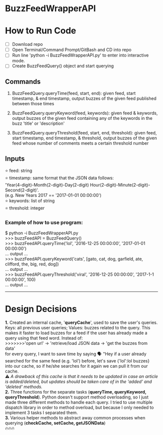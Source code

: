 # BuzzFeedWrapperAPI
# How to Run Code
- [ ] Download repo 
- [ ] Open Terminal/Command Prompt/GitBash and CD into repo
- [ ] Run line 'python -i BuzzFeedWrapperAPI.py' to enter into interactive mode.
- [ ] Create BuzzFeedQuery() object and start querying

## Commands 
1. BuzzFeedQuery.queryTime(feed, start, end): given feed, start timestamp, & end timestamp, output buzzes of the given feed published between those times

2. BuzzFeedQuery.queryKeyword(feed, keywords): given feed & keywords, output buzzes of the given feed containing any of the keywords in the buzz 'title' or 'description'
 
3. BuzzFeedQuery.queryThreshold(feed, start, end, threshold): given feed, start timestamp, end timestamp, & threshold, output buzzes of the given feed whose number of comments meets a certain threshold number

## Inputs
:star: feed: string
<br/>:star: timestamp: same format that the JSON data follows: 
<br/>'Year(4-digit)-Month(2-digit)-Day(2-digit) Hour(2-digit)-Minute(2-digit)-Second(2-digit)'. 
<br/>(e.g. New Years 2017 == '2017-01-01 00:00:00')
<br/>:star: keywords: list of string
<br/>:star: threshold: integer

### Example of how to use program:
$ python -i BuzzFeedWrapperAPI.py
<br/>>>> buzzFeedAPI = BuzzFeedQuery()
<br/>>>> buzzFeedAPI.queryTime('lol', '2016-12-25 00:00:00', '2017-01-01 00:00:00')
<br/>... output ...
<br/>>>> buzzFeedAPI.queryKeyword('cats', [gato, cat, dog, garfield, ate, clifford, the, big, red, dog])
<br/>... output ...
<br/>>>> buzzFeedAPI.queryThreshold('viral', '2016-12-25 00:00:00', '2017-1-1 00:00:00', 100)
<br/>... output ...
- - - -

# Design Decisions
__1.__ Created an internal cache, '__queryCache__', used to save the user's queries. Keys: all previous user queries; Values: buzzes related to the query. This makes it faster to load buzzes for a feed if the user has already made a query using that feed word. Instead of:
<br /> >>>>>>>'open url' -> 'retrieve/load JSON data -> 'get the buzzes from data' 
<br /> for every query, I want to save time by saying :speaking_head: "Hey if a user already searched for the same feed (e.g. 'lol') before, let's save {'lol':lol buzzes} into our cache, so if he/she searches for it again we can pull it from our cache. 
<br />:warning: *A drawback of this cache is that it needs to be updated in case an article is added/deleted, but updates should be taken care of in the 'added' and 'deleted' methods.*
<br/>__2.__ Three functions for the separate tasks (__queryTime, queryKeyword, queryThreshold__). Python doesn't support method overloading, so I just made three different methods to handle each query. I tried to use multiple dispatch library in order to method overload, but because I only needed to implement 3 tasks I separated them.
<br/>__3.__ Various helper methods to abstract away common processes when querying (__checkCache, setCache, getJSONData__)
<br/>:fire::fire::fire: 
